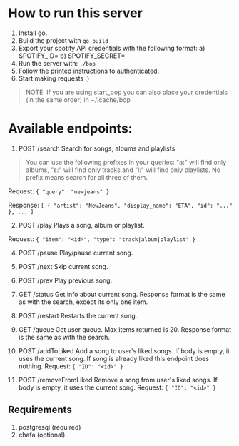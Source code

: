 # How to run this server

1. Install go.
2. Build the project with `go build`
3. Export your spotify API credentials with the following format:
    a) SPOTIFY_ID=<your client ID>
    b) SPOTIFY_SECRET=<you spotify secret>
4. Run the server with: `./bop`
5. Follow the printed instructions to authenticated.
6. Start making requests :)

> NOTE: If you are using start_bop you can also place your credentials (in the same order) in ~/.cache/bop

# Available endpoints:

1. POST /search
Search for songs, albums and playlists.
> You can use the following prefixes in your queries:
> "a:" will find only albums, "s:" will find only tracks and "l:" will find only playlists.
> No prefix means search for all three of them.

Request:
`
{
    "query": "newjeans"
}
`

Response:
`
[
    {
        "artist": "NewJeans",
        "display_name": "ETA",
        "id": "..."
    },
    ...
]
`

2. POST /play
Plays a song, album or playlist.

Request:
`
{
    "item": "<id>",
    "type": "track|album|playlist"
}
`

4. POST /pause
Play/pause current song.

5. POST /next
Skip current song.

4. POST /prev
Play previous song.

5. GET /status
Get info about current song.
Response format is the same as with the search, except its only one item.

6. POST /restart
Restarts the current song.

7. GET /queue
Get user queue. Max items returned is 20.
Response format is the same as with the search.

8. POST /addToLiked
Add a song to user's liked songs.
If body is empty, it uses the current song.
If song is already liked this endpoint does nothing.
Request:
`
{
    "ID": "<id>"
}
`

8. POST /removeFromLiked
Remove a song from user's liked songs.
If body is empty, it uses the current song.
Request:
`
{
    "ID": "<id>"
}
`
## Requirements
1. postgresql (required)
2. chafa (optional)
